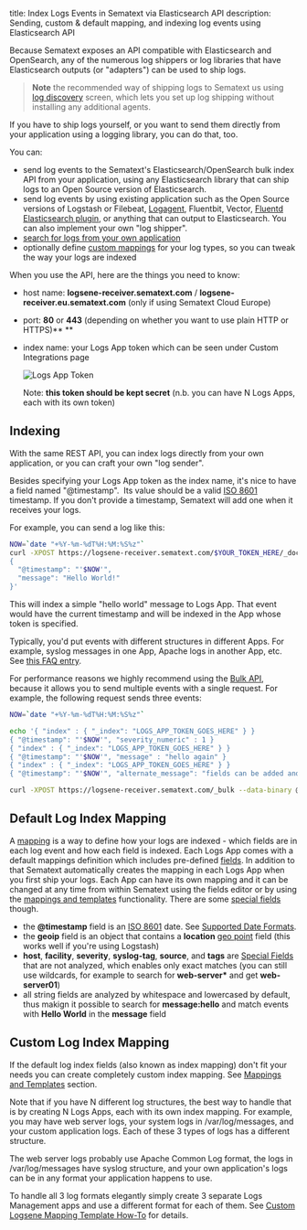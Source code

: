 title: Index Logs Events in Sematext via Elasticsearch API
description: Sending, custom & default mapping, and indexing log events using Elasticsearch API

Because Sematext exposes an API compatible with Elasticsearch and OpenSearch, any of the numerous log shippers or log libraries that have Elasticsearch outputs (or "adapters") can be used to ship logs. 

> **Note** the recommended way of shipping logs to Sematext us using [log discovery](/docs/logs/discovery/intro/) screen, which lets you set up log shipping without installing any additional agents.

If you have to ship logs yourself, or you want to send them directly from your application using a logging library, you can do that, too.

You can:
  - send log events to the Sematext's Elasticsearch/OpenSearch bulk index API from your application, using
    any Elasticsearch library that can ship logs to an Open Source version of Elasticsearch.
  - send log events by using existing application such as the Open Source versions of Logstash or Filebeat, [Logagent](/docs/logagent), Fluentbit, Vector, [Fluentd Elasticsearch plugin](https://github.com/uken/fluent-plugin-elasticsearch), or anything that can output to Elasticsearch. You can also implement your own "log shipper".
  - [search for logs from your own application](/docs/logs/search-through-the-elasticsearch-api)
  - optionally define [custom mappings](https://www.elastic.co/guide/en/elasticsearch/reference/current/mapping.html) for
    your log types, so you can tweak the way your logs are indexed

When you use the API, here are the things you need to know:

  - host name: **logsene-receiver.sematext.com** / **logsene-receiver.eu.sematext.com** (only if using Sematext Cloud Europe)
  - port: **80** or **443** (depending on whether you want to use plain HTTP or HTTPS)**
    **
  - index name: your Logs App token which can be seen under Custom Integrations page
    
    ![Logs App Token](/docs/images/logs/logs-app-token.png)

    Note: **this token should be kept secret** (n.b. you can have N Logs Apps, each with its own token)

## Indexing

With the same REST API, you can index logs directly from your own
application, or you can craft your own "log sender".

Besides specifying your Logs App token as the index name, it's nice
to have a field named "@timestamp".  Its value should be a valid
[ISO 8601](http://en.wikipedia.org/wiki/ISO_8601) timestamp.  If you don't provide a
timestamp, Sematext will add one when it receives your logs.

For example, you can send a log like this:

``` bash
NOW=`date "+%Y-%m-%dT%H:%M:%S%z"`
curl -XPOST https://logsene-receiver.sematext.com/$YOUR_TOKEN_HERE/_doc/ -d '
{
  "@timestamp": "'$NOW'",
  "message": "Hello World!"
}'
```

This will index a simple "hello world" message to Logs App. That event
would have the current timestamp and will be indexed in the App whose token is specified.

Typically, you'd put events with different structures in different
Apps. For example, syslog messages in one App, Apache logs in another App, etc. See [this FAQ entry](/docs/logs/faq/#i-have-multiple-different-log-structures-each-with-a-different-set-of-fields-how-should-i-handle-that).

For performance reasons we highly recommend using the [Bulk API](https://www.elastic.co/guide/en/elasticsearch/reference/current/docs-bulk.html),
because it allows you to send multiple events with a single request. For
example, the following request sends three events:

``` bash
NOW=`date "+%Y-%m-%dT%H:%M:%S%z"`

echo '{ "index" : { "_index": "LOGS_APP_TOKEN_GOES_HERE" } }
{ "@timestamp": "'$NOW'", "severity_numeric" : 1 }
{ "index" : { "_index": "LOGS_APP_TOKEN_GOES_HERE" } }
{ "@timestamp": "'$NOW'", "message" : "hello again" }
{ "index" : { "_index": "LOGS_APP_TOKEN_GOES_HERE" } }
{ "@timestamp": "'$NOW'", "alternate_message": "fields can be added and removed at will" }' > req

curl -XPOST https://logsene-receiver.sematext.com/_bulk --data-binary @req; echo
```

## Default Log Index Mapping

A [mapping](https://www.elastic.co/guide/en/elasticsearch/reference/current/mapping.html)
is a way to define how your logs are indexed - which fields are in each log event and how each field is indexed. Each Logs App comes with a default mappings definition which includes pre-defined [fields](/logs/fields/). In addition to that Sematext automatically creates the mapping in each Logs App when you first ship your logs. Each App can have its own mapping and it can be changed at any time from within Sematext using the fields editor or by using the [mappings and templates](/logs/mappings-templates) functionality. There are some [special fields](/tags/common-schema) though.

  - the **@timestamp** field is an
    [ISO 8601](http://en.wikipedia.org/wiki/ISO_8601) date.  See [Supported Date Formats](/docs/logs/supported-date-formats).
  - the **geoip** field is an object that contains a **location** [geo point](https://www.elastic.co/guide/en/elasticsearch/reference/current/geo-point.html)
    field (this works well if you're using Logstash)
  - **host**, **facility**, **severity**, **syslog-tag**, **source**, and **tags** are
    [Special Fields](/tags/common-schema) that are not analyzed, which enables only exact matches (you can still use wildcards, for example
    to search for **web-server\*** and get **web-server01**)
  - all string fields are analyzed by whitespace and lowercased by
    default, thus makign it possible to search for **message:hello** and match events
    with **Hello World** in the **message** field

## Custom Log Index Mapping

If the default log index fields (also known as index mapping) don't fit
your needs you can create completely custom index mapping. See [Mappings and Templates](/logs/mappings-templates) section.

Note that if you have N different log structures, the best way to
handle that is by creating N Logs Apps, each with its own index
mapping. For example, you may have web server logs, your system logs in
/var/log/messages, and your custom application logs. Each of these 3
types of logs has a different structure.

The web server logs probably use Apache Common Log format, the logs in /var/log/messages have syslog
structure, and your own application's logs can be in any format your
application happens to use.

To handle all 3 log formats elegantly simply create 3 separate Logs Management apps and use a different format for
each of them. See [Custom Logsene Mapping Template How-To](https://sematext.com/blog/custom-elasticsearch-index-templates-in-logsene/) for details.
